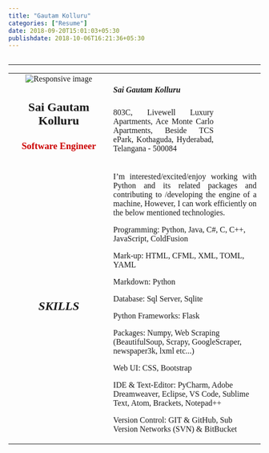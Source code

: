 ```yaml
---
title: "Gautam Kolluru"
categories: ["Resume"]
date: 2018-09-20T15:01:03+05:30
publishdate: 2018-10-06T16:21:36+05:30
---
```

##
<table style="font-family:Calibri">
    <tr>
        <td style="width:40%">
            <center>
                <img class="img-circle" src="{{ .Site.BaseURL }}img/{{ .Site.Params.avatar }}" alt="Responsive image">
            </center>
            <h2 style="text-align:center">Sai Gautam Kolluru</h2>
            <h3 style="color:#cc0000;text-align:center">Software Engineer</h3>
        </td>
        <td style="width:60%">
            <h5>Sai Gautam Kolluru</h5>
            <p style="width:70%;font:10px;font-family:Cambria;text-align:justify">
                803C, Livewell Luxury Apartments,
                Ace Monte Carlo Apartments,
                Beside TCS ePark,
                Kothaguda, Hyderabad, Telangana - 500084
            </p>
        </td>
    </tr>
    <hr>
    <tr>
        <td style="width:40%">
            <h2 style="text-align:center"><i><b>SKILLS</b></i></h2>
        </td>
        <td style="width:60%">
            <p style="font:10px;text-align:justify">
                I’m interested/excited/enjoy working with Python and its related packages and contributing to /developing the engine of a machine, However, I can work efficiently on the below mentioned technologies.
            </p>
            <p>
                Programming: Python, Java, C#, C, C++, JavaScript, ColdFusion
            </p>
            <p>
                Mark-up: HTML, CFML, XML, TOML, YAML
            </p>
            <p>
                Markdown: Python
            </p>
            <p>
                Database: Sql Server, Sqlite
            </p>
            <p>
                Python Frameworks: Flask
            </p>
            <p>
                Packages: Numpy, Web Scraping (BeautifulSoup, Scrapy, GoogleScraper, newspaper3k, lxml etc...)
            </p>
            <p>
                Web UI: CSS, Bootstrap
            </p>
            <p>
                IDE & Text-Editor: PyCharm, Adobe Dreamweaver, Eclipse, VS Code, Sublime Text, Atom, Brackets, Notepad++
            </p>
            <p>
                Version Control: <a href:"https://github.com/">GIT & GitHub</a>, Sub Version Networks (SVN) & <a href:"https://bitbucket.org/">BitBucket</a>
            </p>
        </td>
    </tr>
</table>